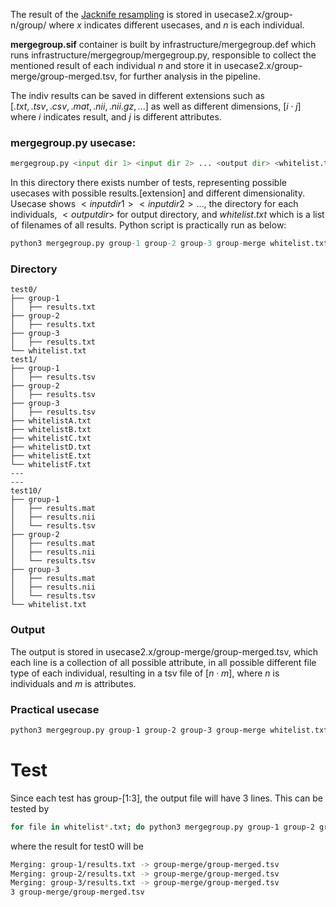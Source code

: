 The result of the [Jacknife resampling](https://en.wikipedia.org/wiki/Jackknife_resampling) is stored in usecase2.x/group-n/group/ where $x$ indicates different usecases, and $n$ is each individual.

**mergegroup.sif** container is built by infrastructure/mergegroup.def which runs infrastructure/mergegroup/mergegroup.py, responsible to collect the mentioned result of each individual $n$ and store it in usecase2.x/group-merge/group-merged.tsv, for further analysis in the pipeline. 

The indiv results can be saved in different extensions such as $[.txt, .tsv, .csv, .mat, .nii, .nii.gz, ...]$ as well as different dimensions, $[i \cdot j]$ where $i$ indicates result, and $j$ is different attributes.

### mergegroup.py usecase:

```python
mergegroup.py <input dir 1> <input dir 2> ... <output dir> <whitelist.txt>
```

In this directory there exists number of tests, representing possible usecases with possible results.[extension] and different dimensionality. Usecase shows
$<input dir 1> <input dir 2> ...$, the directory for each individuals, $<output dir>$ for output directory, and $whitelist.txt$ which is a list of filenames of all results. 
Python script is practically run as below:

```python
python3 mergegroup.py group-1 group-2 group-3 group-merge whitelist.txt
```
### Directory
```
test0/
├── group-1 
│   ├── results.txt
├── group-2
│   ├── results.txt
├── group-3
│   ├── results.txt
└── whitelist.txt
test1/
├── group-1 
│   ├── results.tsv
├── group-2
│   ├── results.tsv
├── group-3
│   ├── results.tsv
├── whitelistA.txt
├── whitelistB.txt
├── whitelistC.txt
├── whitelistD.txt
├── whitelistE.txt
└── whitelistF.txt
---
---
test10/
├── group-1 
│   ├── results.mat
│   ├── results.nii
│   └── results.tsv
├── group-2
│   ├── results.mat
│   ├── results.nii
│   └── results.tsv
├── group-3
│   ├── results.mat
│   ├── results.nii
│   └── results.tsv
└── whitelist.txt
```
### Output
The output is stored in usecase2.x/group-merge/group-merged.tsv, which each line is a collection of all possible attribute, in all possible different file type of each individual, resulting in a tsv file of $[n \cdot m]$, where $n$ is individuals and $m$ is attributes. 
### Practical usecase
```bash
python3 mergegroup.py group-1 group-2 group-3 group-merge whitelist.txt
```
# Test
Since each test has group-[1:3], the output file will have 3 lines. This can be tested by 
```bash
for file in whitelist*.txt; do python3 mergegroup.py group-1 group-2 group-3 group-merge "$file"; wc -l group-merge/group-merged.tsv; done
```
where the result for test0 will be 
```bash
Merging: group-1/results.txt -> group-merge/group-merged.tsv
Merging: group-2/results.txt -> group-merge/group-merged.tsv
Merging: group-3/results.txt -> group-merge/group-merged.tsv
3 group-merge/group-merged.tsv
```
